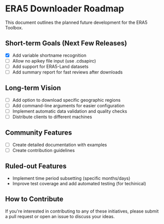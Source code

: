 # ERA5 Downloader Roadmap

This document outlines the planned future development for the ERA5 Toolbox.

## Short-term Goals (Next Few Releases)

- [x] Add variable shortname recognition
- [ ] Allow no apikey file input (use .cdsapirc)
- [ ] Add support for ERA5-Land datasets
- [ ] Add summary report for fast reviews after downloads

## Long-term Vision

- [ ] Add option to download specific geographic regions
- [ ] Add command-line arguments for easier configuration
- [ ] Implement automatic data validation and quality checks
- [ ] Distribute clients to different machines

## Community Features

- [ ] Create detailed documentation with examples
- [ ] Create contribution guidelines

## Ruled-out Features

- Implement time period subsetting (specific months/days)
- Improve test coverage and add automated testing (for techinical)

## How to Contribute

If you're interested in contributing to any of these initiatives, please submit a pull request or open an issue to discuss your ideas.
